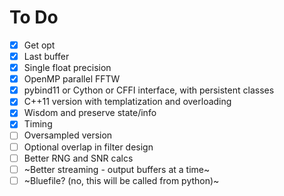 # To Do
- [x] Get opt
- [x] Last buffer
- [x] Single float precision
- [x] OpenMP parallel FFTW
- [x] pybind11 or Cython or CFFI interface, with persistent classes
- [x] C++11 version with templatization and overloading
- [x] Wisdom and preserve state/info
- [x] Timing
- [ ] Oversampled version
- [ ] Optional overlap in filter design
- [ ] Better RNG and SNR calcs
- [ ] ~Better streaming - output buffers at a time~
- [ ] ~Bluefile? (no, this will be called from python)~
